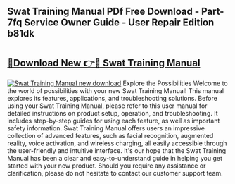 ## Swat Training Manual PDf Free Download - Part-7fq Service Owner Guide - User Repair Edition b81dk

# <h2><a href="http://bc59193.oget.top/?id=Swat+Training+Manual">🔗Download New 👉🔴 Swat Training Manual</a></h2>

[![Swat Training Manual new download](https://i.imgur.com/5g1atiW.png)](http://bc59193.oget.top/?id=Swat+Training+Manual)
Explore the Possibilities Welcome to the world of possibilities with your new Swat Training Manual! This manual explores its features, applications, and troubleshooting solutions. Before using your Swat Training Manual, please refer to this user manual for detailed instructions on product setup, operation, and troubleshooting. It includes step-by-step guides for using each feature, as well as important safety information. Swat Training Manual offers users an impressive collection of advanced features, such as facial recognition, augmented reality, voice activation, and wireless charging, all easily accessible through the user-friendly and intuitive interface. It's our hope that the Swat Training Manual has been a clear and easy-to-understand guide in helping you get started with your new product. Should you require any assistance or clarification, please do not hesitate to contact our customer support team.
